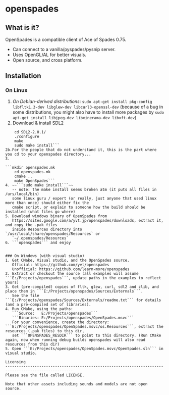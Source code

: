 openspades
====================================================================================================

What is it?
----------------------------------------------------------------------------------------------------

OpenSpades is a compatible client of Ace of Spades 0.75.

* Can connect to a vanilla/pyspades/pysnip server.
* Uses OpenGL/AL for better visuals.
* Open source, and cross platform.

Installation
----------------------------------------------------------------------------------------------------

### On Linux

1. *On Debian-derived distributions*: ```sudo apt-get install pkg-config libfltk1.3-dev
   libglew-dev libcurl3-openssl-dev``` (because of a bug in some distributions, you might also
   have to install more packages by ```sudo apt-get install libjpeg-dev libxinerama-dev libxft-dev```)
2. Download & install SDL2

```tar xvf SDL2-2.0.1.tar.gz
    cd SDL2-2.0.1/
    ./configure
    make
    sudo make install```
2b.For the people that do not understand it, this is the part where you cd to your openspades directory...
3. 

```mkdir openspades.mk
    cd openspades.mk
    cmake ..
    make OpenSpades```
4. ~~```sudo make install```~~
   -- note: the make install seems broken atm (it puts all files in /urs/local/bin)
   some linux guru / expert (or really, just anyone that used linux more than once) should either fix the
   cmake script, or explain to someone how the build should be installed (what files go where)
5. Download windows binary of OpenSpades from
   https://sites.google.com/a/yvt.jp/openspades/downloads, extract it, and copy the .pak files
   inside Resources directory into `/usr/local/share/openspades/Resources` or
   `~/.openspades/Resources`
6. ```openspades``` and enjoy


### On Windows (with visual studio)
1. Get CMake, Visual studio, and the OpenSpades source.
   Official: https://github.com/yvt/openspades
   Unofficial: https://github.com/learn-more/openspades
2. Extract or checkout the source (all examples will assume ```E:/Projects/openspades```, update paths in the examples to reflect yours)
3. Get (pre-compiled) copies of fltk, glew, curl, sdl2 and zlib, and place them in ```E:/Projects/openspades/Sources/Externals```.
   See the file ```E:/Projects/openspades/Sources/Externals/readme.txt``` for details (and a pre-compiled set of libraries).
4. Run CMake, using the paths:
   ```Source:   E:/Projects/openspades```
   ```Binaries: E:/Projects/openspades/OpenSpades.msvc```
   For your convenience, create the directory: ```E:/Projects/openspades/OpenSpades.msvc/os.Resources```, extract the resources (.pak files) to this dir,
   set ```OPENSPADES_RESDIR``` to point to this directory. (Run CMake again, now when running debug builds openspades will also read resources from this dir)
5. Open ```E:/Projects/openspades/OpenSpades.msvc/OpenSpades.sln``` in visual studio.

Licensing
----------------------------------------------------------------------------------------------------
Please see the file called LICENSE.

Note that other assets including sounds and models are not open source.
